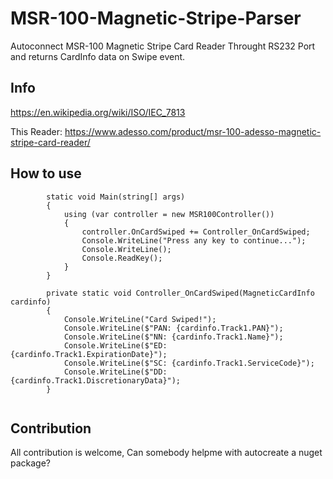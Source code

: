 # MSR-100-Magnetic-Stripe-Parser
Autoconnect MSR-100 Magnetic Stripe Card Reader Throught RS232 Port and returns CardInfo data on Swipe event.


## Info

https://en.wikipedia.org/wiki/ISO/IEC_7813

This Reader:
https://www.adesso.com/product/msr-100-adesso-magnetic-stripe-card-reader/




## How to use

```
        static void Main(string[] args)
        {
            using (var controller = new MSR100Controller())
            {
                controller.OnCardSwiped += Controller_OnCardSwiped;
                Console.WriteLine("Press any key to continue...");
                Console.WriteLine();
                Console.ReadKey();
            }
        }

        private static void Controller_OnCardSwiped(MagneticCardInfo cardinfo)
        {
            Console.WriteLine("Card Swiped!");
            Console.WriteLine($"PAN: {cardinfo.Track1.PAN}");
            Console.WriteLine($"NN: {cardinfo.Track1.Name}");
            Console.WriteLine($"ED: {cardinfo.Track1.ExpirationDate}");
            Console.WriteLine($"SC: {cardinfo.Track1.ServiceCode}");
            Console.WriteLine($"DD: {cardinfo.Track1.DiscretionaryData}");
        }
        
```

## Contribution

All contribution is welcome, Can somebody helpme with autocreate a nuget package?
